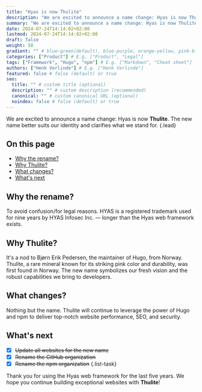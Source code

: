 ```yaml
---
title: "Hyas is now Thulite"
description: "We are excited to announce a name change: Hyas is now Thulite."
summary: "We are excited to announce a name change: Hyas is now Thulite."
date: 2024-07-24T14:14:02+02:00
lastmod: 2024-07-24T14:14:02+02:00
draft: false
weight: 50
gradient: "" # blue-green(default), blue-purple, orange-yellow, pink-blue, or purple-orange (this setting is only relevant when "images: []")
categories: ["Product"] # E.g. ["Product", "Legal"]
tags: ["Framework", "Hugo", "npm"] # E.g. ["Markdown", "Cheat sheet"]
authors: ["Henk Verlinde"] # E.g. ["Henk Verlinde"]
featured: false # false (default) or true
seo:
  title: "" # custom title (optional)
  description: "" # custom description (recommended)
  canonical: "" # custom canonical URL (optional)
  noindex: false # false (default) or true
---
```


We are excited to announce a name change: Hyas is now **Thulite**. The new name better suits our identity and clarifies what we stand for.
{.lead}

<!-- omit in toc -->
## On this page

- [Why the rename?](#why-the-rename)
- [Why Thulite?](#why-thulite)
- [What changes?](#what-changes)
- [What's next](#whats-next)

## Why the rename?

To avoid confusion/for legal reasons. HYAS is a registered trademark used for nine years by HYAS Infosec Inc. — longer than the Hyas web framework exists.

## Why Thulite?

It's a nod to Bjørn Erik Pedersen, the maintainer of Hugo, from Norway. Thulite, a rare mineral known for its striking pink color and durability, was first found in Norway. The new name symbolizes our fresh vision and the robust capabilities we bring to developers.

## What changes?

Nothing but the name. Thulite will continue to leverage the power of Hugo and npm to deliver top-notch website performance, SEO, and security.

## What's next

- [x] ~~Update all websites for the new name~~
- [x] ~~Rename the GitHub organization~~
- [x] ~~Rename the npm organization~~
{.list-task}

Thank you for using the Hyas web framework for the last five years. We hope you continue building exceptional websites with **Thulite**!
